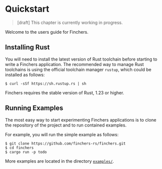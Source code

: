 # Quickstart

> [draft] This chapter is currently working in progress.

Welcome to the users guide for Finchers.

## Installing Rust

You will need to install the latest version of Rust toolchain before starting to write a Finchers application.
The recommended way to manage Rust toolchains is using the official toolchain manager `rustup`, which could be installed as follows:

```shell-session
$ curl -sSf https://sh.rustup.rs | sh
```

Finchers requires the stable version of Rust, 1.23 or higher.

## Running Examples

The most easy way to start experimenting Finchers applications is to clone the repository of the project and to run contained examples.

For example, you will run the simple example as follows:

```shell-session
$ git clone https://github.com/finchers-rs/finchers.git
$ cd finchers
$ cargo run -p todo
```

More examples are located in the directory [`examples/`][examples].

[examples]: https://github.com/finchers-rs/finchers/tree/master/examples/